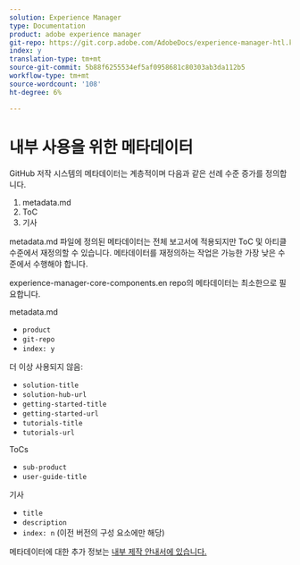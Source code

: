 ```yaml
---
solution: Experience Manager
type: Documentation
product: adobe experience manager
git-repo: https://git.corp.adobe.com/AdobeDocs/experience-manager-htl.ko-KR
index: y
translation-type: tm+mt
source-git-commit: 5b88f6255534ef5af0958681c80303ab3da112b5
workflow-type: tm+mt
source-wordcount: '108'
ht-degree: 6%

---
```



# 내부 사용을 위한 메타데이터

GitHub 저작 시스템의 메타데이터는 계층적이며 다음과 같은 선례 수준 증가를 정의합니다.

1. metadata.md
1. ToC
1. 기사

metadata.md 파일에 정의된 메타데이터는 전체 보고서에 적용되지만 ToC 및 아티클 수준에서 재정의할 수 있습니다. 메타데이터를 재정의하는 작업은 가능한 가장 낮은 수준에서 수행해야 합니다.

experience-manager-core-components.en repo의 메타데이터는 최소한으로 필요합니다.

metadata.md

* `product`
* `git-repo`
* `index: y`

더 이상 사용되지 않음:

* `solution-title`
* `solution-hub-url`
* `getting-started-title`
* `getting-started-url`
* `tutorials-title`
* `tutorials-url`

ToCs

* `sub-product`
* `user-guide-title`

기사

* `title`
* `description`
* `index: n` (이전 버전의 구성 요소에만 해당)

메타데이터에 대한 추가 정보는 [내부 제작 안내서에 있습니다.](https://docs.adobe.com/help/en/collaborative-doc-instructions/collaboration-guide/markdown/metadata.html#solution-metadata)
